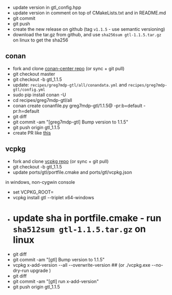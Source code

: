 - update version in gtl_config.hpp
- update version in comment on top of CMakeLists.txt and in README.md
- git commit
- git push
- create the new release on github (tag `v1.1.5` - use semantic versioning)
- download the tar.gz from github, and use `sha256sum gtl-1.1.5.tar.gz` on linux to get the sha256

## conan

- fork and clone [conan-center repo](https://github.com/conan-io/conan-center-index)
     (or sync +  git pull)
- git checkout master
- git checkout -b gtl_1.1.5
- update: `recipes/greg7mdp-gtl/all/conandata.yml` and `recipes/greg7mdp-gtl/config.yml`
- sudo pip install conan -U 
- cd recipes/greg7mdp-gtl/all
- conan create conanfile.py greg7mdp-gtl/1.1.5@ -pr:b=default -pr:h=default 
- git diff
- git commit -am "[greg7mdp-gtl] Bump version to 1.1.5"
- git push origin gtl_1.1.5 
- create PR like [this](https://github.com/conan-io/conan-center-index/pull/13161)


## vcpkg

- fork and clone [vcpkg repo](https://github.com/microsoft/vcpkg)
     (or sync +  git pull)
- git checkout -b gtl_1.1.5
- update ports/gtl/portfile.cmake and ports/gtl/vcpkg.json

in windows, non-cygwin console

- set VCPKG_ROOT=
- vcpkg install gtl --triplet x64-windows
- # update sha in portfile.cmake - run `sha512sum gtl-1.1.5.tar.gz` on linux
- git diff
- git commit -am "[gtl] Bump version to 1.1.5"
- vcpkg x-add-version --all --overwrite-version ## (or ./vcpkg.exe --no-dry-run upgrade )
- git diff
- git commit -am "[gtl] run x-add-version"
- git push origin gtl_1.1.5 

